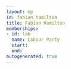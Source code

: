 ```yaml
---
layout: mp
id: fabian_hamilton
title: Fabian Hamilton
memberships:
- id: lab
  name: Labour Party
  start: 
  end: 
autogenerated: true
---
```

